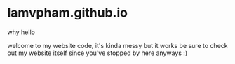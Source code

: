 # lamvpham.github.io

why hello

welcome to my website code, it's kinda messy but it works
be sure to check out my website itself since you've stopped by here anyways :)

